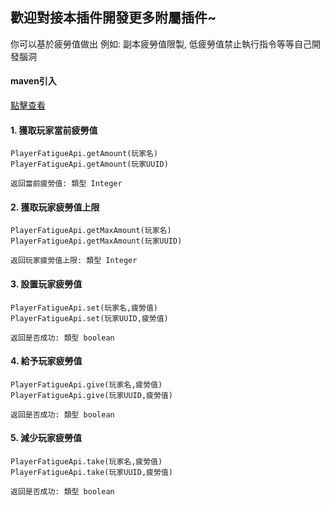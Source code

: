 ## 歡迎對接本插件開發更多附屬插件~
你可以基於疲勞值做出 例如: 副本疲勞值限製, 低疲勞值禁止執行指令等等自己開發腦洞

#### maven引入
[點擊查看](https://www.showdoc.com.cn/handyMinecraft?page_id=4864562478005642 "點擊查看")

#### 1. 獲取玩家當前疲勞值

```
PlayerFatigueApi.getAmount(玩家名)
PlayerFatigueApi.getAmount(玩家UUID)

返回當前疲勞值: 類型 Integer
```

#### 2. 獲取玩家疲勞值上限

```
PlayerFatigueApi.getMaxAmount(玩家名)
PlayerFatigueApi.getMaxAmount(玩家UUID)

返回玩家疲勞值上限: 類型 Integer
```

#### 3. 設置玩家疲勞值

```
PlayerFatigueApi.set(玩家名,疲勞值)
PlayerFatigueApi.set(玩家UUID,疲勞值)

返回是否成功: 類型 boolean
```

#### 4. 給予玩家疲勞值

```
PlayerFatigueApi.give(玩家名,疲勞值)
PlayerFatigueApi.give(玩家UUID,疲勞值)

返回是否成功: 類型 boolean
```

#### 5. 減少玩家疲勞值

```
PlayerFatigueApi.take(玩家名,疲勞值)
PlayerFatigueApi.take(玩家UUID,疲勞值)

返回是否成功: 類型 boolean
```